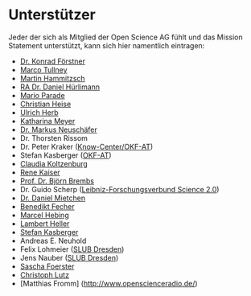 # Unterstützer

Jeder der sich als Mitglied der Open Science AG fühlt und das Mission
Statement unterstützt, kann sich hier namentlich eintragen:

* [Dr. Konrad Förstner](http://konrad.foerstner.org/)
* [Marco Tullney](https://userpage.fu-berlin.de/~tullney)
* [Martin Hammitzsch](http://www.gfz-potsdam.de/mitarbeiter/martin-hammitzsch/)
* [RA Dr. Daniel Hürlimann](http://uni-luzern.ch/dh)
* [Mario Parade](http://www.wissenschaftsladen-potsdam.de)
* [Christian Heise](http://www.okfn.de)
* [Ulrich Herb](http://www.scinoptica.com)
* [Katharina Meyer](http://www.okfn.de)
* [Dr. Markus Neuschäfer](http://www.markusneuschaefer.com)
* Dr. Thorsten Rissom
* Dr. Peter Kraker ([Know-Center/OKF-AT](http://science20.wordpress.com))
* Stefan Kasberger ([OKF-AT](http://www.openscienceASAP.org))
* [Claudia Koltzenburg](http://iPir.at/14p0o)
* [Rene Kaiser](http://about.me/rene.kaiser/)
* [Prof. Dr. Björn Brembs](http://brembs.net)
* Dr. Guido Scherp ([Leibniz-Forschungsverbund Science 2.0](http://www.leibniz-science20.de))
* [Dr. Daniel Mietchen](https://en.wikipedia.org/wiki/User:Daniel_Mietchen)
* [Benedikt Fecher](http://www.hiig.de/staff/benedikt-fecher/)
* [Marcel Hebing](http://www.marcelhebing.de)
* [Lambert Heller](http://biblionik.de/about-me/)
* [Stefan Kasberger](http://www.openscienceasap.org)
* Andreas E. Neuhold
* Felix Lohmeier ([SLUB Dresden](http://www.slub-dresden.de))
* Jens Nauber ([SLUB Dresden](http://www.slub-dresden.de))
* [Sascha Foerster](http://www.saschafoerster.de)
* [Christoph Lutz](https://www.researchgate.net/profile/Christoph_Lutz)
* [Matthias Fromm] (http://www.openscienceradio.de/)
